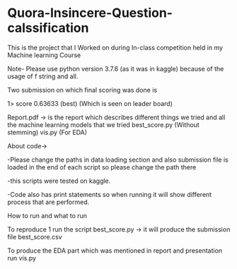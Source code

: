 # Quora-Insincere-Question-calssification
This is the project that I Worked on during In-class competition held in my Machine learning Course  

Note- 
Please use python version 3.7.6 (as it was in kaggle) because of the usage of f string and all.

Two submission on which final scoring was done is

1>  score 0.63633 (best) (Which is seen on leader board)

	
Report.pdf -> is the report which describes different things we tried and all the machine learning models that we tried
best_score.py		(Without stemming)
vis.py			(For EDA)


About code->

-Please change the paths in data loading section and also submission file is loaded in the end of each script so please change the path there

-this scripts were tested on kaggle.

-Code also has print statements so when running it will show different process that are performed.

How to run and what to run

To reproduce 1 run the script best_score.py -> it will produce the submission file best_score.csv

To produce the EDA part which was mentioned in report and presentation run vis.py


